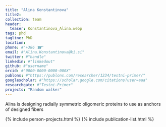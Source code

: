 ```yaml
---
title: "Alina Konstantinova"
title2: 
collection: team
header:
  teaser: Konstantinova_Alina.webp 
tags: phd
tagline: PhD
location: 
phone: #"+386 ☎"
email: #"Alina.Konstantinova@ki.si"
twitter: #"handle"
linkedin: #"linkedout"
github: #"username"
orcid: #"0000-0000-0000-000X"
publons: #"https://publons.com/researcher/1234/testni-primer/"
googlescholar: #"https://scholar.google.com/citations?user=aaa"
researchgate: #"Testni-Primer"
projects: "Random walker"
---
```


Alina is designing radially symmetric oligomeric proteins to use as anchors of designed fibers

{% include person-projects.html %}
{% include publication-list.html %}